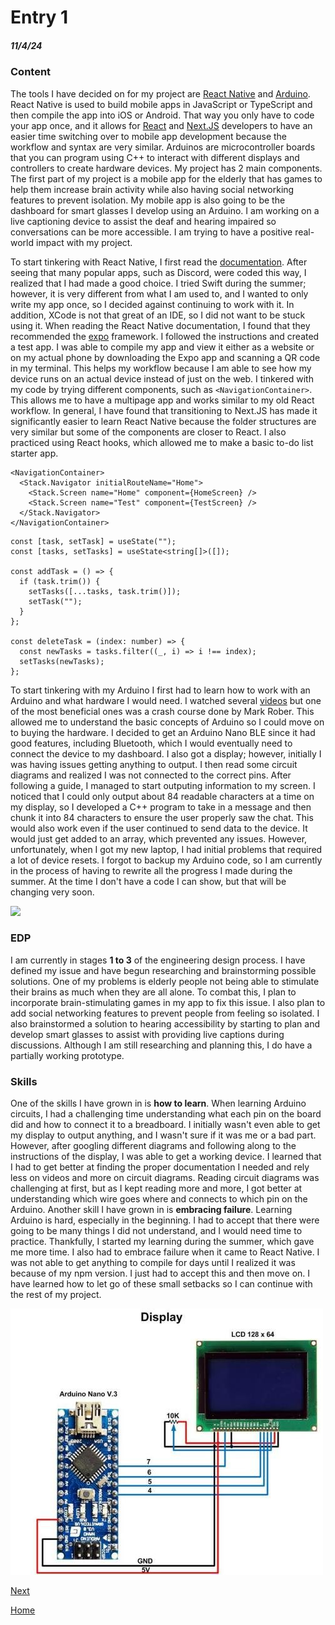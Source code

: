 # Entry 1
##### 11/4/24

### Content
The tools I have decided on for my project are [React Native](https://reactnative.dev/) and [Arduino](https://www.arduino.cc/). React Native is used to build mobile apps in JavaScript or TypeScript and then compile the app into iOS or Android. That way you only have to code your app once, and it allows for [React](https://react.dev/) and [Next.JS](https://nextjs.org/) developers to have an easier time switching over to mobile app development because the workflow and syntax are very similar. Arduinos are microcontroller boards that you can program using C++ to interact with different displays and controllers to create hardware devices. My project has 2 main components. The first part of my project is a mobile app for the elderly that has games to help them increase brain activity while also having social networking features to prevent isolation. My mobile app is also going to be the dashboard for smart glasses I develop using an Arduino. I am working on a live captioning device to assist the deaf and hearing impaired so conversations can be more accessible. I am trying to have a positive real-world impact with my project.

<!-- //react native -->
To start tinkering with React Native, I first read the [documentation](https://reactnative.dev/). After seeing that many popular apps, such as Discord, were coded this way, I realized that I had made a good choice. I tried Swift during the summer; however, it is very different from what I am used to, and I wanted to only write my app once, so I decided against continuing to work with it. In addition, XCode is not that great of an IDE, so I did not want to be stuck using it. When reading the React Native documentation, I found that they recommended the [expo](https://expo.dev/) framework. I followed the instructions and created a test app. I was able to compile my app and view it either as a website or on my actual phone by downloading the Expo app and scanning a QR code in my terminal. This helps my workflow because I am able to see how my device runs on an actual device instead of just on the web. I tinkered with my code by trying different components, such as `<NavigationContainer>`. This allows me to have a multipage app and works similar to my old React workflow. In general, I have found that transitioning to Next.JS has made it significantly easier to learn React Native because the folder structures are very similar but some of the components are closer to React. I also practiced using React hooks, which allowed me to make a basic to-do list starter app.

```tsx
<NavigationContainer>
  <Stack.Navigator initialRouteName="Home">
    <Stack.Screen name="Home" component={HomeScreen} />
    <Stack.Screen name="Test" component={TestScreen} />
  </Stack.Navigator>
</NavigationContainer>
```

```tsx
const [task, setTask] = useState("");
const [tasks, setTasks] = useState<string[]>([]);

const addTask = () => {
  if (task.trim()) {
    setTasks([...tasks, task.trim()]);
    setTask("");
  }
};

const deleteTask = (index: number) => {
  const newTasks = tasks.filter((_, i) => i !== index);
  setTasks(newTasks);
};
```

To start tinkering with my Arduino I first had to learn how to work with an Arduino and what hardware I would need. I watched several [videos](https://youtu.be/yi29dbPnu28?si=oWTVs8TKYm-SKYLc) but one of the most beneficial ones was a crash course done by Mark Rober. This allowed me to understand the basic concepts of Arduino so I could move on to buying the hardware. I decided to get an Arduino Nano BLE since it had good features, including Bluetooth, which I would eventually need to connect the device to my dashboard. I also got a display; however, initially I was having issues getting anything to output. I then read some circuit diagrams and realized I was not connected to the correct pins. After following a guide, I managed to start outputing information to my screen. I noticed that I could only output about 84 readable characters at a time on my display, so I developed a C++ program to take in a message and then chunk it into 84 characters to ensure the user properly saw the chat. This would also work even if the user continued to send data to the device. It would just get added to an array, which prevented any issues. However, unfortunately, when I got my new laptop, I had initial problems that required a lot of device resets. I forgot to backup my Arduino code, so I am currently in the process of having to rewrite all the progress I made during the summer. At the time I don't have a code I can show, but that will be changing very soon.

![](./img/2.png)

### EDP
I am currently in stages **1 to 3** of the engineering design process. I have defined my issue and have begun researching and brainstorming possible solutions. One of my problems is elderly people not being able to stimulate their brains as much when they are all alone. To combat this, I plan to incorporate brain-stimulating games in my app to fix this issue. I also plan to add social networking features to prevent people from feeling so isolated. I also brainstormed a solution to hearing accessibility by starting to plan and develop smart glasses to assist with providing live captions during discussions. Although I am still researching and planning this, I do have a partially working prototype.

### Skills
One of the skills I have grown in is **how to learn**. When learning Arduino circuits, I had a challenging time understanding what each pin on the board did and how to connect it to a breadboard. I initially wasn't even able to get my display to output anything, and I wasn't sure if it was me or a bad part. However, after googling different diagrams and following along to the instructions of the display, I was able to get a working device. I learned that I had to get better at finding the proper documentation I needed and rely less on videos and more on circuit diagrams. Reading circuit diagrams was challenging at first, but as I kept reading more and more, I got better at understanding which wire goes where and connects to which pin on the Arduino. Another skill I have grown in is **embracing failure**. Learning Arduino is hard, especially in the beginning. I had to accept that there were going to be many things I did not understand, and I would need time to practice. Thankfully, I started my learning during the summer, which gave me more time. I also had to embrace failure when it came to React Native. I was not able to get anything to compile for days until I realized it was because of my npm version. I just had to accept this and then move on. I have learned how to let go of these small setbacks so I can continue with the rest of my project.

![](./img/1.png)

[Next](entry02.md)

[Home](../README.md)
